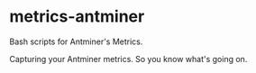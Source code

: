 # metrics-antminer
Bash scripts for Antminer's Metrics.

Capturing your Antminer metrics. So you know what's going on.

